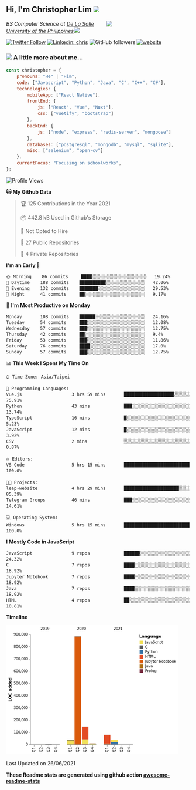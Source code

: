 <h2>Hi, I'm Christopher Lim <img src="https://media3.giphy.com/media/r3SVtaGUukD5V6UjzP/giphy.gif" width="50" /></h2>
<img align='right' src="https://media.giphy.com/media/M9gbBd9nbDrOTu1Mqx/giphy.gif" width="230">
<p><em>BS Computer Science at <a href="https://www.dlsu.edu.ph/">De La Salle University of the Philippines</a><img src="https://media.giphy.com/media/WUlplcMpOCEmTGBtBW/giphy.gif" width="30"> 
</em></p>

[![Twitter Follow](https://img.shields.io/twitter/follow/ClovesJL?label=Follow)](https://twitter.com/intent/follow?screen_name=ClovesJL)
[![Linkedin: chris](https://img.shields.io/badge/-chris-blue?style=flat-square&logo=Linkedin&logoColor=white&link=https://www.linkedin.com/in/christopher-lim-122831183/)](https://www.linkedin.com/in/christopher-lim-122831183/)
![GitHub followers](https://img.shields.io/github/followers/cc-visionary?label=Follow&style=social)
[![website](https://img.shields.io/badge/Website-46a2f1.svg?&style=flat-square&logo=Google-Chrome&logoColor=white&link=http://christopherlim.surge.sh/)](http://christopherlim.surge.sh/)

### <img src="https://media.giphy.com/media/VgCDAzcKvsR6OM0uWg/giphy.gif" width="50"> A little more about me...  

```javascript
const christopher = {
    pronouns: "He" | "Him",
    code: ["Javascript", "Python", "Java", "C", "C++", "C#"],
    technologies: {
        mobileApp: ["React Native"],
        frontEnd: {
            js: ["React", "Vue", "Nuxt"],
            css: ["vuetify", "bootstrap"]
        },
        backEnd: {
            js: ["node", "express", "redis-server", "mongoose"]
        },
        databases: ["postgresql", "mongodb", "mysql", "sqlite"],
        misc: ["selenium", "open-cv"]
    },
    currentFocus: "Focusing on schoolworks",
};
```

<!--START_SECTION:waka-->
![Profile Views](http://img.shields.io/badge/Profile%20Views-0-blue)

**🐱 My Github Data** 

> 🏆 125 Contributions in the Year 2021
 > 
> 📦 442.8 kB Used in Github's Storage 
 > 
> 🚫 Not Opted to Hire
 > 
> 📜 27 Public Repositories 
 > 
> 🔑 4 Private Repositories  
 > 
**I'm an Early 🐤** 

```text
🌞 Morning    86 commits     ████░░░░░░░░░░░░░░░░░░░░░   19.24% 
🌆 Daytime    188 commits    ██████████░░░░░░░░░░░░░░░   42.06% 
🌃 Evening    132 commits    ███████░░░░░░░░░░░░░░░░░░   29.53% 
🌙 Night      41 commits     ██░░░░░░░░░░░░░░░░░░░░░░░   9.17%

```
📅 **I'm Most Productive on Monday** 

```text
Monday       108 commits    ██████░░░░░░░░░░░░░░░░░░░   24.16% 
Tuesday      54 commits     ███░░░░░░░░░░░░░░░░░░░░░░   12.08% 
Wednesday    57 commits     ███░░░░░░░░░░░░░░░░░░░░░░   12.75% 
Thursday     42 commits     ██░░░░░░░░░░░░░░░░░░░░░░░   9.4% 
Friday       53 commits     ███░░░░░░░░░░░░░░░░░░░░░░   11.86% 
Saturday     76 commits     ████░░░░░░░░░░░░░░░░░░░░░   17.0% 
Sunday       57 commits     ███░░░░░░░░░░░░░░░░░░░░░░   12.75%

```


📊 **This Week I Spent My Time On** 

```text
⌚︎ Time Zone: Asia/Taipei

💬 Programming Languages: 
Vue.js                   3 hrs 59 mins       ███████████████████░░░░░░   75.91% 
Python                   43 mins             ███░░░░░░░░░░░░░░░░░░░░░░   13.74% 
TypeScript               16 mins             █░░░░░░░░░░░░░░░░░░░░░░░░   5.23% 
JavaScript               12 mins             █░░░░░░░░░░░░░░░░░░░░░░░░   3.92% 
CSV                      2 mins              ░░░░░░░░░░░░░░░░░░░░░░░░░   0.87%

🔥 Editors: 
VS Code                  5 hrs 15 mins       █████████████████████████   100.0%

🐱‍💻 Projects: 
leap-website             4 hrs 29 mins       █████████████████████░░░░   85.39% 
Telegram Groups          46 mins             ███░░░░░░░░░░░░░░░░░░░░░░   14.61%

💻 Operating System: 
Windows                  5 hrs 15 mins       █████████████████████████   100.0%

```

**I Mostly Code in JavaScript** 

```text
JavaScript               9 repos             ██████░░░░░░░░░░░░░░░░░░░   24.32% 
C                        7 repos             ████░░░░░░░░░░░░░░░░░░░░░   18.92% 
Jupyter Notebook         7 repos             ████░░░░░░░░░░░░░░░░░░░░░   18.92% 
Java                     7 repos             ████░░░░░░░░░░░░░░░░░░░░░   18.92% 
HTML                     4 repos             ██░░░░░░░░░░░░░░░░░░░░░░░   10.81%

```


**Timeline**

![Chart not found](https://raw.githubusercontent.com/cc-visionary/cc-visionary/master/charts/bar_graph.png) 


 Last Updated on 26/06/2021
<!--END_SECTION:waka-->

**These Readme stats are generated using github action [awesome-readme-stats](https://github.com/anmol098/waka-readme-stats)**
